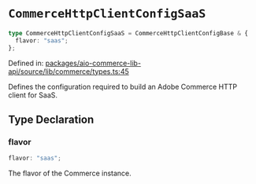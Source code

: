 # `CommerceHttpClientConfigSaaS`

```ts
type CommerceHttpClientConfigSaaS = CommerceHttpClientConfigBase & {
  flavor: "saas";
};
```

Defined in: [packages/aio-commerce-lib-api/source/lib/commerce/types.ts:45](https://github.com/adobe/aio-commerce-sdk/blob/8afcf118655e877df634d68e8df599d706c63cbc/packages/aio-commerce-lib-api/source/lib/commerce/types.ts#L45)

Defines the configuration required to build an Adobe Commerce HTTP client for SaaS.

## Type Declaration

### flavor

```ts
flavor: "saas";
```

The flavor of the Commerce instance.
